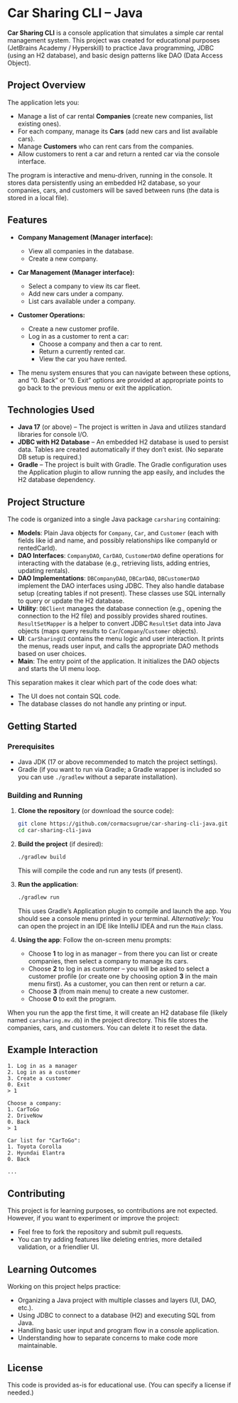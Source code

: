 # Car Sharing CLI – Java

**Car Sharing CLI** is a console application that simulates a simple car rental management system. This project was created for educational purposes (JetBrains Academy / Hyperskill) to practice Java programming, JDBC (using an H2 database), and basic design patterns like DAO (Data Access Object).

## Project Overview

The application lets you:

- Manage a list of car rental **Companies** (create new companies, list existing ones).
- For each company, manage its **Cars** (add new cars and list available cars).
- Manage **Customers** who can rent cars from the companies.
- Allow customers to rent a car and return a rented car via the console interface.

The program is interactive and menu-driven, running in the console. It stores data persistently using an embedded H2 database, so your companies, cars, and customers will be saved between runs (the data is stored in a local file).

## Features

- **Company Management (Manager interface):**

    - View all companies in the database.
    - Create a new company.

- **Car Management (Manager interface):**

    - Select a company to view its car fleet.
    - Add new cars under a company.
    - List cars available under a company.

- **Customer Operations:**

    - Create a new customer profile.
    - Log in as a customer to rent a car:
        - Choose a company and then a car to rent.
        - Return a currently rented car.
        - View the car you have rented.

- The menu system ensures that you can navigate between these options, and “0. Back” or “0. Exit” options are provided at appropriate points to go back to the previous menu or exit the application.

## Technologies Used

- **Java 17** (or above) – The project is written in Java and utilizes standard libraries for console I/O.
- **JDBC with H2 Database** – An embedded H2 database is used to persist data. Tables are created automatically if they don’t exist. (No separate DB setup is required.)
- **Gradle** – The project is built with Gradle. The Gradle configuration uses the Application plugin to allow running the app easily, and includes the H2 database dependency.

## Project Structure

The code is organized into a single Java package `carsharing` containing:

- **Models**: Plain Java objects for `Company`, `Car`, and `Customer` (each with fields like id and name, and possibly relationships like companyId or rentedCarId).
- **DAO Interfaces**: `CompanyDAO`, `CarDAO`, `CustomerDAO` define operations for interacting with the database (e.g., retrieving lists, adding entries, updating rentals).
- **DAO Implementations**: `DBCompanyDAO`, `DBCarDAO`, `DBCustomerDAO` implement the DAO interfaces using JDBC. They also handle database setup (creating tables if not present). These classes use SQL internally to query or update the H2 database.
- **Utility**: `DBClient` manages the database connection (e.g., opening the connection to the H2 file) and possibly provides shared routines. `ResultSetMapper` is a helper to convert JDBC `ResultSet` data into Java objects (maps query results to `Car`/`Company`/`Customer` objects).
- **UI**: `CarSharingUI` contains the menu logic and user interaction. It prints the menus, reads user input, and calls the appropriate DAO methods based on user choices.
- **Main**: The entry point of the application. It initializes the DAO objects and starts the UI menu loop.

This separation makes it clear which part of the code does what:

- The UI does not contain SQL code.
- The database classes do not handle any printing or input.

## Getting Started

### Prerequisites

- Java JDK (17 or above recommended to match the project settings).
- Gradle (if you want to run via Gradle; a Gradle wrapper is included so you can use `./gradlew` without a separate installation).

### Building and Running

1. **Clone the repository** (or download the source code):

   ```bash
   git clone https://github.com/cormacsugrue/car-sharing-cli-java.git
   cd car-sharing-cli-java
   ```

2. **Build the project** (if desired):

   ```bash
   ./gradlew build
   ```

   This will compile the code and run any tests (if present).

3. **Run the application**:

   ```bash
   ./gradlew run
   ```

   This uses Gradle’s Application plugin to compile and launch the app. You should see a console menu printed in your terminal. *Alternatively:* You can open the project in an IDE like IntelliJ IDEA and run the `Main` class.

4. **Using the app**: Follow the on-screen menu prompts:

    - Choose **1** to log in as manager – from there you can list or create companies, then select a company to manage its cars.
    - Choose **2** to log in as customer – you will be asked to select a customer profile (or create one by choosing option **3** in the main menu first). As a customer, you can then rent or return a car.
    - Choose **3** (from main menu) to create a new customer.
    - Choose **0** to exit the program.

When you run the app the first time, it will create an H2 database file (likely named `carsharing.mv.db`) in the project directory. This file stores the companies, cars, and customers. You can delete it to reset the data.

## Example Interaction

```
1. Log in as a manager
2. Log in as a customer
3. Create a customer
0. Exit
> 1

Choose a company:
1. CarToGo
2. DriveNow
0. Back
> 1

Car list for "CarToGo":
1. Toyota Corolla
2. Hyundai Elantra
0. Back

...
```

## Contributing

This project is for learning purposes, so contributions are not expected. However, if you want to experiment or improve the project:

- Feel free to fork the repository and submit pull requests.
- You can try adding features like deleting entries, more detailed validation, or a friendlier UI.

## Learning Outcomes

Working on this project helps practice:

- Organizing a Java project with multiple classes and layers (UI, DAO, etc.).
- Using JDBC to connect to a database (H2) and executing SQL from Java.
- Handling basic user input and program flow in a console application.
- Understanding how to separate concerns to make code more maintainable.

## License

This code is provided as-is for educational use. (You can specify a license if needed.)


